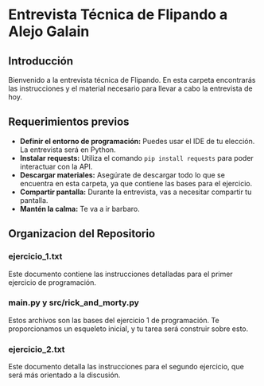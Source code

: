 # Entrevista Técnica de Flipando a Alejo Galain

## Introducción
Bienvenido a la entrevista técnica de Flipando. En esta carpeta encontrarás las instrucciones y el material necesario para llevar a cabo la entrevista de hoy.

## Requerimientos previos
- **Definir el entorno de programación:** Puedes usar el IDE de tu elección. La entrevista será en Python.
- **Instalar requests:** Utiliza el comando `pip install requests` para poder interactuar con la API.
- **Descargar materiales:** Asegúrate de descargar todo lo que se encuentra en esta carpeta, ya que contiene las bases para el ejercicio.
- **Compartir pantalla:** Durante la entrevista, vas a necesitar compartir tu pantalla.
- **Mantén la calma:** Te va a ir barbaro.

## Organizacion del Repositorio

### ejercicio_1.txt
Este documento contiene las instrucciones detalladas para el primer ejercicio de programación.

### main.py y src/rick_and_morty.py
Estos archivos son las bases del ejercicio 1 de programación. Te proporcionamos un esqueleto inicial, y tu tarea será construir sobre esto.

### ejercicio_2.txt
Este documento detalla las instrucciones para el segundo ejercicio, que será más orientado a la discusión.
